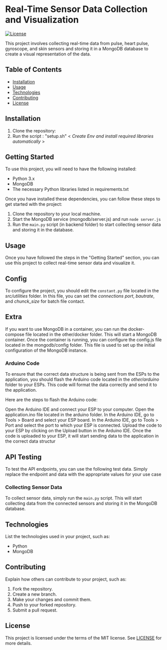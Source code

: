 # Real-Time Sensor Data Collection and Visualization

[![License](https://img.shields.io/badge/License-MIT-blue.svg)](LICENSE)

This project involves collecting real-time data from pulse, heart pulse, gyroscope, and skin sensors and storing it in a MongoDB database to create a visual representation of the data.

## Table of Contents

- [Installation](#installation)
- [Usage](#usage)
- [Technologies](#technologies)
- [Contributing](#contributing)
- [License](#license)

## Installation

1. Clone the repository:
2. Run the script : "setup.sh" <  *Create Env and install required libraries automatically* >

## Getting Started

To use this project, you will need to have the following installed:

- Python 3.x
- MongoDB
- The necessary Python libraries listed in requirements.txt

Once you have installed these dependencies, you can follow these steps to get started with the project:

1. Clone the repository to your local machine.
3. Start the MongoDB service (mongodb/server.js) and run `node server.js`
4. Run the `main.py` script (in backend folder) to start collecting sensor data and storing it in the database.


## Usage

Once you have followed the steps in the "Getting Started" section, you can use this project to collect real-time sensor data and visualize it.

## Config
To configure the project, you should edit the `constant.py` file located in the _src/utilities_ folder. In this file, you can set the *connections port*, *bautrate*, and *chunck_size* for batch file contact.
## Extra
If you want to use MongoDB in a container, you can run the docker-compose file located in the other/docker folder. This will start a MongoDB container. Once the container is running, you can configure the config.js file located in the mongodb/config folder. This file is used to set up the initial configuration of the MongoDB instance.
### Arduino Code
To ensure that the correct data structure is being sent from the ESPs to the application, you should flash the Arduino code located in the *other/arduino* folder to your ESPs. This code will format the data correctly and send it to the application.

Here are the steps to flash the Arduino code:

Open the Arduino IDE and connect your ESP to your computer.
Open the application.ino file located in the arduino folder.
In the Arduino IDE, go to Tools > Board and select your ESP board.
In the Arduino IDE, go to Tools > Port and select the port to which your ESP is connected.
Upload the code to your ESP by clicking on the Upload button in the Arduino IDE.
Once the code is uploaded to your ESP, it will start sending data to the application in the correct data structur

## API Testing
To test the API endpoints, you can use the following test data. Simply replace the endpoint and data with the appropriate values for your use case

### Collecting Sensor Data

To collect sensor data, simply run the `main.py` script. This will start collecting data from the connected sensors and storing it in the MongoDB database.

## Technologies

List the technologies used in your project, such as:

- Python
- MongoDB



## Contributing

Explain how others can contribute to your project, such as:

1. Fork the repository.
2. Create a new branch.
3. Make your changes and commit them.
4. Push to your forked repository.
5. Submit a pull request.
## License

This project is licensed under the terms of the MIT license. See [LICENSE](LICENSE) for more details.

